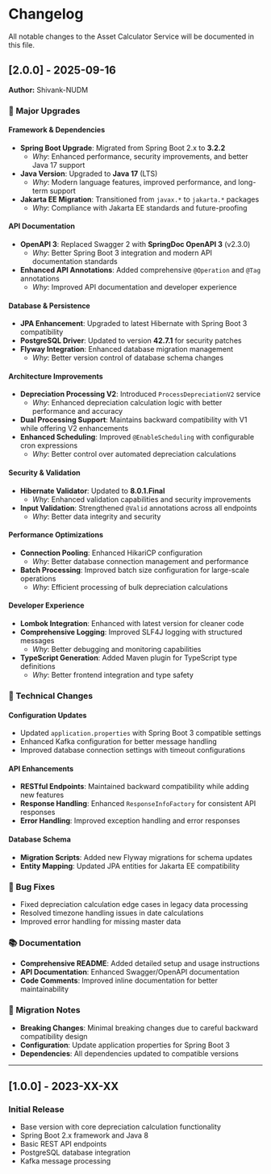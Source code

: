 # Changelog

All notable changes to the Asset Calculator Service will be documented in this file.

## [2.0.0] - 2025-09-16

**Author:** Shivank-NUDM

### 🚀 Major Upgrades

#### Framework & Dependencies
- **Spring Boot Upgrade**: Migrated from Spring Boot 2.x to **3.2.2**
  - *Why*: Enhanced performance, security improvements, and better Java 17 support
- **Java Version**: Upgraded to **Java 17** (LTS)
  - *Why*: Modern language features, improved performance, and long-term support
- **Jakarta EE Migration**: Transitioned from `javax.*` to `jakarta.*` packages
  - *Why*: Compliance with Jakarta EE standards and future-proofing

#### API Documentation
- **OpenAPI 3**: Replaced Swagger 2 with **SpringDoc OpenAPI 3** (v2.3.0)
  - *Why*: Better Spring Boot 3 integration and modern API documentation standards
- **Enhanced API Annotations**: Added comprehensive `@Operation` and `@Tag` annotations
  - *Why*: Improved API documentation and developer experience

#### Database & Persistence
- **JPA Enhancement**: Upgraded to latest Hibernate with Spring Boot 3 compatibility
- **PostgreSQL Driver**: Updated to version **42.7.1** for security patches
- **Flyway Integration**: Enhanced database migration management
  - *Why*: Better version control of database schema changes

#### Architecture Improvements
- **Depreciation Processing V2**: Introduced `ProcessDepreciationV2` service
  - *Why*: Enhanced depreciation calculation logic with better performance and accuracy
- **Dual Processing Support**: Maintains backward compatibility with V1 while offering V2 enhancements
- **Enhanced Scheduling**: Improved `@EnableScheduling` with configurable cron expressions
  - *Why*: Better control over automated depreciation calculations

#### Security & Validation
- **Hibernate Validator**: Updated to **8.0.1.Final**
  - *Why*: Enhanced validation capabilities and security improvements
- **Input Validation**: Strengthened `@Valid` annotations across all endpoints
  - *Why*: Better data integrity and security

#### Performance Optimizations
- **Connection Pooling**: Enhanced HikariCP configuration
  - *Why*: Better database connection management and performance
- **Batch Processing**: Improved batch size configuration for large-scale operations
  - *Why*: Efficient processing of bulk depreciation calculations

#### Developer Experience
- **Lombok Integration**: Enhanced with latest version for cleaner code
- **Comprehensive Logging**: Improved SLF4J logging with structured messages
  - *Why*: Better debugging and monitoring capabilities
- **TypeScript Generation**: Added Maven plugin for TypeScript type definitions
  - *Why*: Better frontend integration and type safety

### 🔧 Technical Changes

#### Configuration Updates
- Updated `application.properties` with Spring Boot 3 compatible settings
- Enhanced Kafka configuration for better message handling
- Improved database connection settings with timeout configurations

#### API Enhancements
- **RESTful Endpoints**: Maintained backward compatibility while adding new features
- **Response Handling**: Enhanced `ResponseInfoFactory` for consistent API responses
- **Error Handling**: Improved exception handling and error responses

#### Database Schema
- **Migration Scripts**: Added new Flyway migrations for schema updates
- **Entity Mapping**: Updated JPA entities for Jakarta EE compatibility

### 🐛 Bug Fixes
- Fixed depreciation calculation edge cases in legacy data processing
- Resolved timezone handling issues in date calculations
- Improved error handling for missing master data

### 📚 Documentation
- **Comprehensive README**: Added detailed setup and usage instructions
- **API Documentation**: Enhanced Swagger/OpenAPI documentation
- **Code Comments**: Improved inline documentation for better maintainability

### 🔄 Migration Notes
- **Breaking Changes**: Minimal breaking changes due to careful backward compatibility design
- **Configuration**: Update application properties for Spring Boot 3
- **Dependencies**: All dependencies updated to compatible versions

---

## [1.0.0] - 2023-XX-XX

### Initial Release
- Base version with core depreciation calculation functionality
- Spring Boot 2.x framework and Java 8
- Basic REST API endpoints
- PostgreSQL database integration
- Kafka message processing
